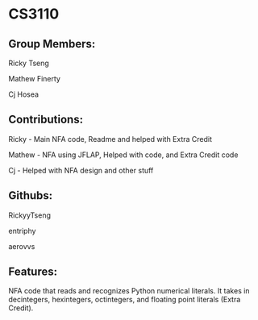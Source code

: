 # CS3110
Group Members:
--------------
Ricky Tseng

Mathew Finerty

Cj Hosea

Contributions:
--------------
Ricky - Main NFA code, Readme and helped with Extra Credit

Mathew - NFA using JFLAP, Helped with code, and Extra Credit code

Cj - Helped with NFA design and other stuff

Githubs:
--------
RickyyTseng

entriphy

aerovvs

Features:
---------
NFA code that reads and recognizes Python numerical literals. It takes in decintegers, hexintegers, octintegers, and floating point literals (Extra Credit). 
